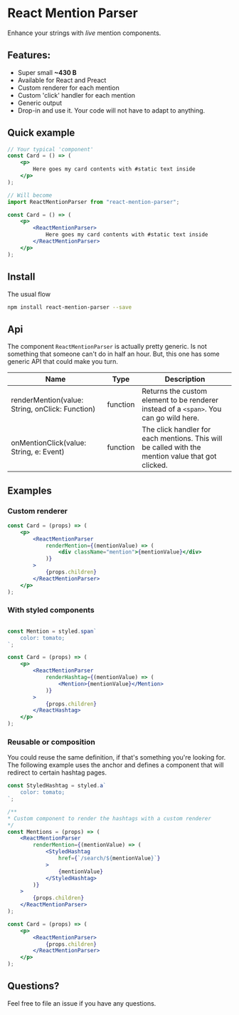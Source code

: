 React Mention Parser
====
Enhance your strings with _live_ mention components.


## Features:
* Super small **~430 B**
* Available for React and Preact
* Custom renderer for each mention
* Custom 'click' handler for each mention
* Generic output
* Drop-in and use it. Your code will not have to adapt to anything.


## Quick example
```jsx harmony
// Your typical 'component'
const Card = () => (
    <p>
        Here goes my card contents with #static text inside
    </p>
);

// Will become
import ReactMentionParser from "react-mention-parser";

const Card = () => (
    <p>
        <ReactMentionParser>
            Here goes my card contents with #static text inside
        </ReactMentionParser>
    </p>
);
```

## Install
The usual flow

```bash
npm install react-mention-parser --save
```

## Api
The component `ReactMentionParser` is actually pretty generic. Is not something that someone can't do in half an hour. But, this one has some generic API that could make you turn.

| Name | Type | Description
| ---- | ---- | -----------
| renderMention(value: String, onClick: Function) | function | Returns the custom element to be renderer instead of a `<span>`. You can go wild here.
| onMentionClick(value: String, e: Event) | function | The click handler for each mentions. This will be called with the mention value that got clicked.


## Examples

### Custom renderer
```jsx harmony
const Card = (props) => (
    <p>
        <ReactMentionParser
            renderMention={(mentionValue) => (
                <div className="mention">{mentionValue}</div>
            )}
        >
            {props.children}
        </ReactMentionParser>
    </p>
);
```

### With styled components
```jsx harmony

const Mention = styled.span`
    color: tomato;
`;

const Card = (props) => (
    <p>
        <ReactMentionParser
            renderHashtag={(mentionValue) => (
                <Mention>{mentionValue}</Mention>
            )}
        >
            {props.children}
        </ReactHashtag>
    </p>
);
```

### Reusable or composition 
You could reuse the same definition, if that's something you're looking for. The following example uses the anchor and defines a component that will redirect to certain hashtag pages.
```jsx harmony
const StyledHashtag = styled.a`
    color: tomato;
`;

/**
* Custom component to render the hashtags with a custom renderer
*/
const Mentions = (props) => (
    <ReactMentionParser
        renderMention={(mentionValue) => (
            <StyledHashtag
                href={`/search/${mentionValue}`}
            >
                {mentionValue}
            </StyledHashtag>
        )}
    >
        {props.children}
    </ReactMentionParser>
);

const Card = (props) => (
    <p>
        <ReactMentionParser>
            {props.children}
        </ReactMentionParser>
    </p>
);
```

## Questions?
Feel free to file an issue if you have any questions.
